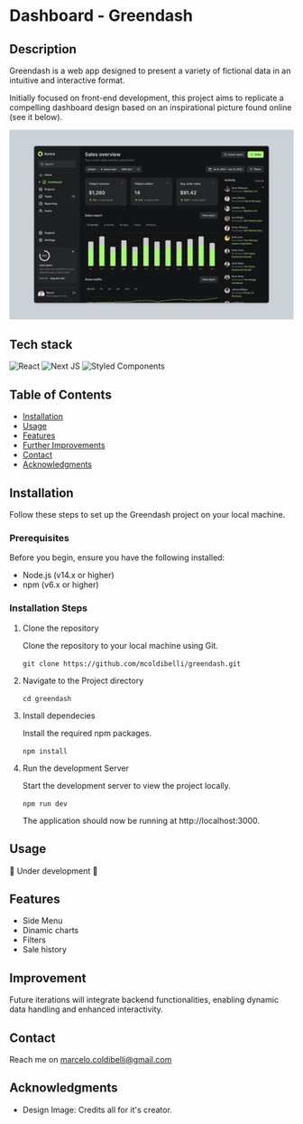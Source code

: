 # Dashboard - Greendash

## Description

Greendash is a web app designed to present a variety of fictional data in an intuitive and interactive format.

Initially focused on front-end development, this project aims to replicate a compelling dashboard design based on an inspirational picture found online (see it below).

<img src="./public/dashboard_idea.jpg" title="design" alt="">

## Tech stack
 ![React](https://img.shields.io/badge/react-%2320232a.svg?style=for-the-badge&logo=react&logoColor=%2361DAFB)
![Next JS](https://img.shields.io/badge/Next-black?style=for-the-badge&logo=next.js&logoColor=white)
![Styled Components](https://img.shields.io/badge/styled--components-DB7093?style=for-the-badge&logo=styled-components&logoColor=white)

## Table of Contents
- [Installation](#installation)
- [Usage](#usage)
- [Features](#features)
- [Further Improvements](#improvement)
- [Contact](#contact)
- [Acknowledgments](#acknowledgments)

## Installation
Follow these steps to set up the Greendash project on your local machine.

### Prerequisites
Before you begin, ensure you have the following installed:

- Node.js (v14.x or higher)
- npm (v6.x or higher)

### Installation Steps
1. Clone the repository

    Clone the repository to your local machine using Git.

    `git clone https://github.com/mcoldibelli/greendash.git`

2. Navigate to the Project directory

    `cd greendash`

3. Install dependecies

    Install the required npm packages.

    `npm install`

4. Run the development Server

    Start the development server to view the project locally.

    `npm run dev`

    The application should now be running at http://localhost:3000.


## Usage
🚧 Under development 🚧

## Features
- Side Menu
- Dinamic charts
- Filters
- Sale history

## Improvement
Future iterations will integrate backend functionalities, enabling dynamic data handling and enhanced interactivity.

## Contact
Reach me on marcelo.coldibelli@gmail.com

## Acknowledgments
- Design Image: Credits all for it's creator.
